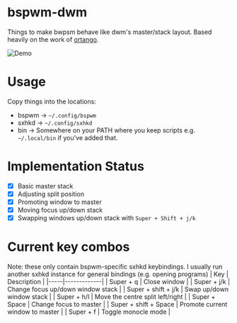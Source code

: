 # bspwm-dwm
Things to make bwpsm behave like dwm's master/stack layout. Based heavily on the work of [ortango](https://gist.github.com/ortango/398e8404b031e2990597575f0560618f).

![Demo](https://user-images.githubusercontent.com/13795113/76475195-067a3b80-63f6-11ea-9458-0767a00863d7.gif)

# Usage
Copy things into the locations:
- bspwm -> `~/.config/bspwm`
- sxhkd -> `~/.config/sxhkd`
- bin -> Somewhere on your PATH where you keep scripts e.g. `~/.local/bin` if you've added that.

# Implementation Status
- [x] Basic master stack
- [x] Adjusting split position
- [x] Promoting window to master
- [x] Moving focus up/down stack
- [x] Swapping windows up/down stack with `Super + Shift + j/k`

# Current key combos
Note: these only contain bspwm-specific sxhkd keybindings. I usually run another sxhkd instance for general bindings (e.g. opening programs)
| Key | Description |
|-----|-------------|
| Super + q | Close window |
| Super + j/k | Change focus up/down window stack |
| Super + shift + j/k | Swap up/down window stack |
| Super + h/l | Move the centre split left/right |
| Super + Space | Change focus to master |
| Super + shift + Space | Promote current window to master |
| Super + f | Toggle monocle mode |
